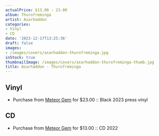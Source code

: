 ```yaml
---
actualPrice: $13.00 - 23.00
album: Thurofreminga
artist: Asarhaddon
categories:
- Vinyl
- CD
date: '2023-12-17T13:25:36'
draft: false
images:
- /images/covers/asarhaddon-thurofreminga.jpg
inStock: true
thumbnailImage: /images/covers/asarhaddon-thurofreminga-thumb.jpg
title: Asarhaddon - Thurofreminga
---
```


## Vinyl
* Purchase from [Meteor Gem](https://meteor-gem.com/products/asarhaddon-thurofreminga-12) for $23.00 :: Black 2023 press vinyl
## CD
* Purchase from [Meteor Gem](https://meteor-gem.com/products/asarhaddon-thurofreminga-cd) for $13.00 :: CD 2022
